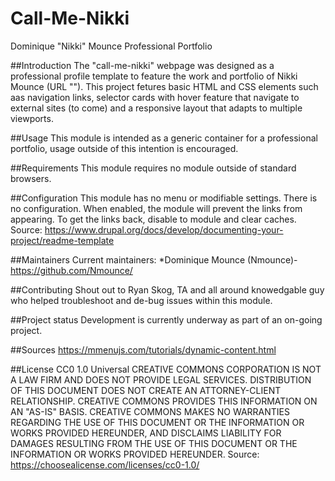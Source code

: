 # Call-Me-Nikki
Dominique "Nikki" Mounce Professional Portfolio


##Introduction
    The "call-me-nikki" webpage was designed as a professional profile template to feature the work and portfolio of Nikki Mounce (URL ""). This project fetures basic HTML and CSS elements such aas navigation links, selector cards with hover feature that navigate to external sites (to come) and a responsive layout that adapts to multiple viewports. 

##Usage 
    This module is intended as a generic container for a professional portfolio, usage outside of this intention is encouraged. 

##Requirements
    This module requires no module outside of standard browsers.

##Configuration
    This module has no menu or modifiable settings. There is no configuration. When enabled, the module will prevent the links from appearing. To get the links back, disable to module and clear caches. 
    Source: https://www.drupal.org/docs/develop/documenting-your-project/readme-template 

##Maintainers
    Current maintainers:
    *Dominique Mounce (Nmounce)- https://github.com/Nmounce/

##Contributing
    Shout out to Ryan Skog, TA and all around knowedgable guy who helped troubleshoot and de-bug issues within this module.

##Project status
    Development is currently underway as part of an on-going project.

##Sources
https://mmenujs.com/tutorials/dynamic-content.html

##License
    CC0 1.0 Universal
        CREATIVE COMMONS CORPORATION IS NOT A LAW FIRM AND DOES NOT PROVIDE
        LEGAL SERVICES. DISTRIBUTION OF THIS DOCUMENT DOES NOT CREATE AN
        ATTORNEY-CLIENT RELATIONSHIP. CREATIVE COMMONS PROVIDES THIS
         INFORMATION ON AN "AS-IS" BASIS. CREATIVE COMMONS MAKES NO WARRANTIES
         REGARDING THE USE OF THIS DOCUMENT OR THE INFORMATION OR WORKS
        PROVIDED HEREUNDER, AND DISCLAIMS LIABILITY FOR DAMAGES RESULTING FROM
        THE USE OF THIS DOCUMENT OR THE INFORMATION OR WORKS PROVIDED
         HEREUNDER.
    Source: https://choosealicense.com/licenses/cc0-1.0/